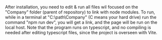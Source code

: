 After installation, you need to edit & run all files wil focused on the "Company" folder (parent of repository) to link with node modules.
To run, while in a terminal at "C:\path\Company" (C means your hard drive) run the command "npm run dev", you will get a link, and the page will be run on the local host.
Note that the program runs on typescript, and no compiling is needed after editing typescript files, since the project is overseen with Vite.
